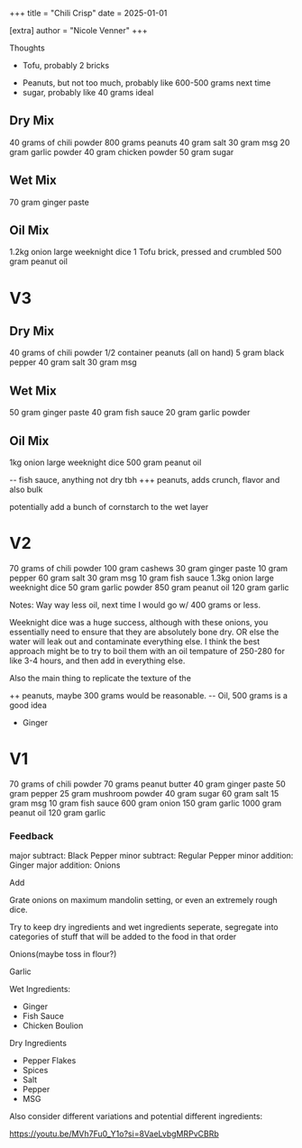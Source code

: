 +++
title = "Chili Crisp"
date = 2025-01-01

[extra]
author = "Nicole Venner"
+++

Thoughts

- Tofu, probably 2 bricks

* Peanuts, but not too much, probably like 600-500 grams next time
* sugar, probably like 40 grams ideal

## Dry Mix

40 grams of chili powder
800 grams peanuts
40 gram salt
30 gram msg
20 gram garlic powder
40 gram chicken powder
50 gram sugar

## Wet Mix

70 gram ginger paste

## Oil Mix

1.2kg onion large weeknight dice
1 Tofu brick, pressed and crumbled
500 gram peanut oil

# V3

## Dry Mix

40 grams of chili powder
1/2 container peanuts (all on hand)
5 gram black pepper
40 gram salt
30 gram msg

## Wet Mix

50 gram ginger paste
40 gram fish sauce
20 gram garlic powder

## Oil Mix

1kg onion large weeknight dice
500 gram peanut oil

-- fish sauce, anything not dry tbh
+++ peanuts, adds crunch, flavor and also bulk

potentially add a bunch of cornstarch to the wet layer

# V2

70 grams of chili powder
100 gram cashews
30 gram ginger paste
10 gram pepper
60 gram salt
30 gram msg
10 gram fish sauce
1.3kg onion large weeknight dice
50 gram garlic powder
850 gram peanut oil
120 gram garlic

Notes:
Way way less oil, next time I would go w/ 400 grams or less.

Weeknight dice was a huge success, although with these onions, you essentially need to ensure that they are absolutely bone dry. OR else the water will leak out and contaminate everything else. I think the best approach might be to try to boil them with an oil tempature of 250-280 for like 3-4 hours, and then add in everything else.

Also the main thing to replicate the texture of the

++ peanuts, maybe 300 grams would be reasonable.
-- Oil, 500 grams is a good idea

- Ginger

# V1

70 grams of chili powder
70 grams peanut butter
40 gram ginger paste
50 gram pepper
25 gram mushroom powder
40 gram sugar
60 gram salt
15 gram msg
10 gram fish sauce
600 gram onion
150 gram garlic
1000 gram peanut oil
120 gram garlic

### Feedback

major subtract: Black Pepper
minor subtract: Regular Pepper
minor addition: Ginger
major addition: Onions

Add

Grate onions on maximum mandolin setting, or even an extremely rough dice.

Try to keep dry ingredients and wet ingredients seperate, segregate into categories of stuff that will be added to the food in that order

Onions(maybe toss in flour?)

Garlic

Wet Ingredients:

- Ginger
- Fish Sauce
- Chicken Boulion

Dry Ingredients

- Pepper Flakes
- Spices
- Salt
- Pepper
- MSG

Also consider different variations and potential different ingredients:

https://youtu.be/MVh7Fu0_Y1o?si=8VaeLvbgMRPvCBRb
